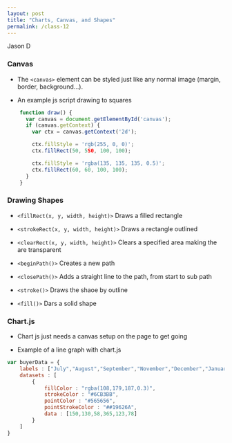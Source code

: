 ```yaml
---
layout: post
title: "Charts, Canvas, and Shapes"
permalink: /class-12
---
```

Jason D

### Canvas

* The `<canvas>` element can be styled just like any normal image (margin, border, background…).

* An example js script drawing to squares

```js
    function draw() {
      var canvas = document.getElementById('canvas');
      if (canvas.getContext) {
        var ctx = canvas.getContext('2d');

        ctx.fillStyle = 'rgb(255, 0, 0)';
        ctx.fillRect(50, 5S0, 100, 100);

        ctx.fillStyle = 'rgba(135, 135, 135, 0.5)';
        ctx.fillRect(60, 60, 100, 100);
      }
    }
```
### Drawing Shapes

* `<fillRect(x, y, width, height)>` Draws a filled rectangle

* `<strokeRect(x, y, width, height)>` Draws a rectangle outlined

* `<clearRect(x, y, width, height)>` Clears a specified area making the are transparent

* `<beginPath()>` Creates a new path

* `<closePath()>` Adds a straight line to the path, from start to sub path

* `<stroke()>` Draws the shaoe by outline

* `<fill()>` Dars a solid shape

### Chart.js

* Chart js just needs a canvas setup on the page to get going

* Example of a line graph with chart.js

```js
var buyerData = {
	labels : ["July","August","September","November","December","January"],
	datasets : [
		{
			fillColor : "rgba(108,179,187,0.3)",
			strokeColor : "#6CB3BB",
			pointColor : "#565656",
			pointStrokeColor : "##19626A",
			data : [150,130,58,365,123,78]
		}
	]
}
```
